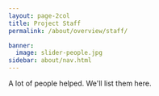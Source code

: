 ```yaml
---
layout: page-2col
title: Project Staff
permalink: /about/overview/staff/

banner:
  image: slider-people.jpg
sidebar: about/nav.html
---
```

A lot of people helped. We'll list them here.
